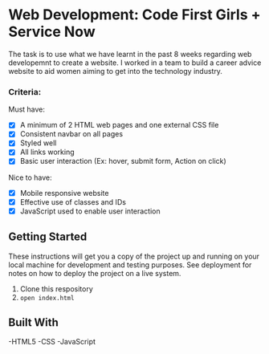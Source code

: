# Web Development: Code First Girls + Service Now

The task is to use what we have learnt in the past 8 weeks regarding web developemnt to create a website. I worked in a team to build a career advice website to aid women aiming to get into the technology industry.

### Criteria:

Must have:
- [x] A minimum of 2 HTML web pages and one external CSS file
- [x] Consistent navbar on all pages
- [x] Styled well
- [x] All links working
- [x] Basic user interaction (Ex: hover, submit form, Action on click)

Nice to have:
- [x] Mobile responsive website
- [x] Effective use of classes and IDs
- [x] JavaScript used to enable user interaction

## Getting Started

These instructions will get you a copy of the project up and running on your local machine for development and testing purposes. See deployment for notes on how to deploy the project on a live system.

1. Clone this respository
2. `open index.html`

## Built With

-HTML5
-CSS
-JavaScript

